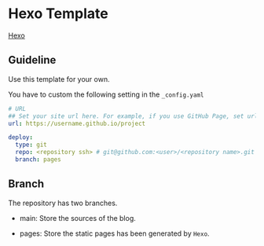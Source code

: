 # Hexo Template

[Hexo](https://github.com/hexojs/hexo)  

## Guideline

Use this template for your own.

You have to custom the following setting in the `_config.yaml`

```yaml
# URL
## Set your site url here. For example, if you use GitHub Page, set url as 'https://username.github.io/project'
url: https://username.github.io/project

deploy:
  type: git
  repo: <repository ssh> # git@github.com:<user>/<repository name>.git
  branch: pages
```

## Branch

The repository has two branches.

- main: Store the sources of the blog.

- pages: Store the static pages has been generated by `Hexo`.